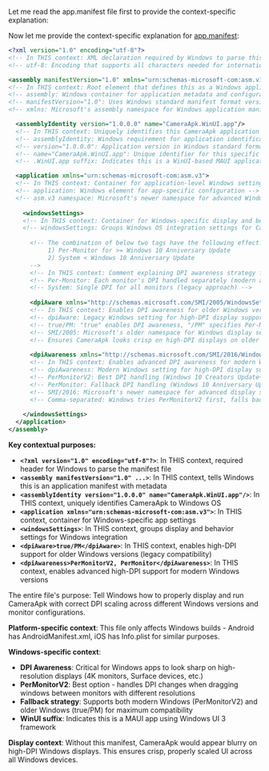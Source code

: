 Let me read the app.manifest file first to provide the context-specific explanation:

Now let me provide the context-specific explanation for [app.manifest](cci:7://file:///c:/Users/Parth/Desktop/2025/Personl/MAUIAPP/CameraApk/Platforms/Windows/app.manifest:0:0-0:0):

````xml
<?xml version="1.0" encoding="utf-8"?>
<!-- In THIS context: XML declaration required by Windows to parse this application manifest -->
<!-- utf-8: Encoding that supports all characters needed for international app configurations -->

<assembly manifestVersion="1.0" xmlns="urn:schemas-microsoft-com:asm.v1">
<!-- In THIS context: Root element that defines this as a Windows application assembly manifest -->
<!-- assembly: Windows container for application metadata and configuration -->
<!-- manifestVersion="1.0": Uses Windows standard manifest format version -->
<!-- xmlns: Microsoft's assembly namespace for Windows application manifests -->

  <assemblyIdentity version="1.0.0.0" name="CameraApk.WinUI.app"/>
  <!-- In THIS context: Uniquely identifies this CameraApk application to Windows -->
  <!-- assemblyIdentity: Windows requirement for application identification -->
  <!-- version="1.0.0.0": Application version in Windows standard format (major.minor.build.revision) -->
  <!-- name="CameraApk.WinUI.app": Unique identifier for this specific MAUI WinUI application -->
  <!-- .WinUI.app suffix: Indicates this is a WinUI-based MAUI application -->

  <application xmlns="urn:schemas-microsoft-com:asm.v3">
  <!-- In THIS context: Container for application-level Windows settings -->
  <!-- application: Windows element for app-specific configuration -->
  <!-- asm.v3 namespace: Microsoft's newer namespace for advanced Windows app settings -->
  
    <windowsSettings>
    <!-- In THIS context: Container for Windows-specific display and behavior settings -->
    <!-- windowsSettings: Groups Windows OS integration settings for CameraApk -->
    
      <!-- The combination of below two tags have the following effect:
           1) Per-Monitor for >= Windows 10 Anniversary Update
           2) System < Windows 10 Anniversary Update
      -->
      <!-- In THIS context: Comment explaining DPI awareness strategy for different Windows versions -->
      <!-- Per-Monitor: Each monitor's DPI handled separately (modern approach) -->
      <!-- System: Single DPI for all monitors (legacy approach) -->
      
      <dpiAware xmlns="http://schemas.microsoft.com/SMI/2005/WindowsSettings">true/PM</dpiAware>
      <!-- In THIS context: Enables DPI awareness for older Windows versions (pre-Anniversary Update) -->
      <!-- dpiAware: Legacy Windows setting for high-DPI display support -->
      <!-- true/PM: "true" enables DPI awareness, "/PM" specifies Per-Monitor mode -->
      <!-- SMI/2005: Microsoft's older namespace for Windows display settings -->
      <!-- Ensures CameraApk looks crisp on high-DPI displays on older Windows -->
      
      <dpiAwareness xmlns="http://schemas.microsoft.com/SMI/2016/WindowsSettings">PerMonitorV2, PerMonitor</dpiAwareness>
      <!-- In THIS context: Enables advanced DPI awareness for modern Windows versions -->
      <!-- dpiAwareness: Modern Windows setting for high-DPI display support -->
      <!-- PerMonitorV2: Best DPI handling (Windows 10 Creators Update+) -->
      <!-- PerMonitor: Fallback DPI handling (Windows 10 Anniversary Update+) -->
      <!-- SMI/2016: Microsoft's newer namespace for advanced display settings -->
      <!-- Comma-separated: Windows tries PerMonitorV2 first, falls back to PerMonitor -->
      
    </windowsSettings>
  </application>
</assembly>
````

**Key contextual purposes:**

* **`<?xml version="1.0" encoding="utf-8"?>`**: In THIS context, required header for Windows to parse the manifest file
* **`<assembly manifestVersion="1.0" ...>`**: In THIS context, tells Windows this is an application manifest with metadata
* **`<assemblyIdentity version="1.0.0.0" name="CameraApk.WinUI.app"/>`**: In THIS context, uniquely identifies CameraApk to Windows OS
* **`<application xmlns="urn:schemas-microsoft-com:asm.v3">`**: In THIS context, container for Windows-specific app settings
* **`<windowsSettings>`**: In THIS context, groups display and behavior settings for Windows integration
* **`<dpiAware>true/PM</dpiAware>`**: In THIS context, enables high-DPI support for older Windows versions (legacy compatibility)
* **`<dpiAwareness>PerMonitorV2, PerMonitor</dpiAwareness>`**: In THIS context, enables advanced high-DPI support for modern Windows versions

The entire file's purpose: Tell Windows how to properly display and run CameraApk with correct DPI scaling across different Windows versions and monitor configurations.

**Platform-specific context**: This file only affects Windows builds - Android has AndroidManifest.xml, iOS has Info.plist for similar purposes.

**Windows-specific context**:

* **DPI Awareness**: Critical for Windows apps to look sharp on high-resolution displays (4K monitors, Surface devices, etc.)
* **PerMonitorV2**: Best option - handles DPI changes when dragging windows between monitors with different resolutions
* **Fallback strategy**: Supports both modern Windows (PerMonitorV2) and older Windows (true/PM) for maximum compatibility
* **WinUI suffix**: Indicates this is a MAUI app using Windows UI 3 framework

**Display context**: Without this manifest, CameraApk would appear blurry on high-DPI Windows displays. This ensures crisp, properly scaled UI across all Windows devices.
